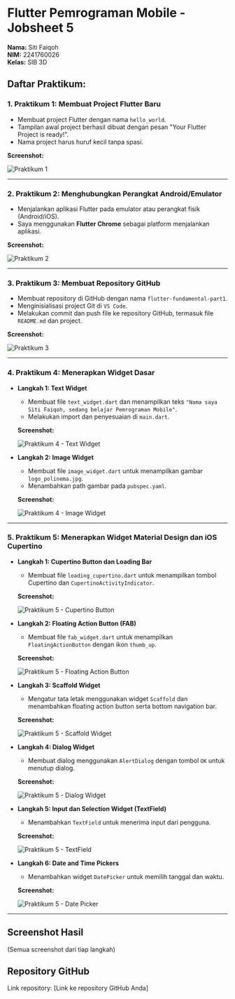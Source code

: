 # Flutter Pemrograman Mobile - Jobsheet 5
**Nama:** Siti Faiqoh  
**NIM:** 2241760026  
**Kelas:** SIB 3D  

## Daftar Praktikum:

### 1. Praktikum 1: Membuat Project Flutter Baru
- Membuat project Flutter dengan nama `hello_world`.
- Tampilan awal project berhasil dibuat dengan pesan "Your Flutter Project is ready!".
- Nama project harus huruf kecil tanpa spasi.

**Screenshot:**

![Praktikum 1](images/praktikum1.png)

---

### 2. Praktikum 2: Menghubungkan Perangkat Android/Emulator
- Menjalankan aplikasi Flutter pada emulator atau perangkat fisik (Android/iOS).
- Saya menggunakan **Flutter Chrome** sebagai platform menjalankan aplikasi.

**Screenshot:**

![Praktikum 2](images/praktikum2.png)

---

### 3. Praktikum 3: Membuat Repository GitHub
- Membuat repository di GitHub dengan nama `flutter-fundamental-part1`.
- Menginisialisasi project Git di `VS Code`.
- Melakukan commit dan push file ke repository GitHub, termasuk file `README.md` dan project.

**Screenshot:**

![Praktikum 3](images/praktikum3.png)

---

### 4. Praktikum 4: Menerapkan Widget Dasar
- **Langkah 1: Text Widget**
    - Membuat file `text_widget.dart` dan menampilkan teks `"Nama saya Siti Faiqoh, sedang belajar Pemrograman Mobile"`.
    - Melakukan import dan penyesuaian di `main.dart`.

    **Screenshot:**

    ![Praktikum 4 - Text Widget](images/praktikum4_text.png)

- **Langkah 2: Image Widget**
    - Membuat file `image_widget.dart` untuk menampilkan gambar `logo_polinema.jpg`.
    - Menambahkan path gambar pada `pubspec.yaml`.

    **Screenshot:**

    ![Praktikum 4 - Image Widget](images/praktikum4_image.png)

---

### 5. Praktikum 5: Menerapkan Widget Material Design dan iOS Cupertino
- **Langkah 1: Cupertino Button dan Loading Bar**
    - Membuat file `loading_cupertino.dart` untuk menampilkan tombol Cupertino dan `CupertinoActivityIndicator`.

    **Screenshot:**

    ![Praktikum 5 - Cupertino Button](images/praktikum5_cupertino.png)

- **Langkah 2: Floating Action Button (FAB)**
    - Membuat file `fab_widget.dart` untuk menampilkan `FloatingActionButton` dengan ikon `thumb_up`.

    **Screenshot:**

    ![Praktikum 5 - Floating Action Button](images/praktikum5_fab.png)

- **Langkah 3: Scaffold Widget**
    - Mengatur tata letak menggunakan widget `Scaffold` dan menambahkan floating action button serta bottom navigation bar.

    **Screenshot:**

    ![Praktikum 5 - Scaffold Widget](images/praktikum5_scaffold.png)

- **Langkah 4: Dialog Widget**
    - Membuat dialog menggunakan `AlertDialog` dengan tombol `OK` untuk menutup dialog.

    **Screenshot:**

    ![Praktikum 5 - Dialog Widget](images/praktikum5_dialog.png)

- **Langkah 5: Input dan Selection Widget (TextField)**
    - Menambahkan `TextField` untuk menerima input dari pengguna.

    **Screenshot:**

    ![Praktikum 5 - TextField](images/praktikum5_textfield.png)

- **Langkah 6: Date and Time Pickers**
    - Menambahkan widget `DatePicker` untuk memilih tanggal dan waktu.

    **Screenshot:**

    ![Praktikum 5 - Date Picker](images/praktikum5_datepicker.png)

---

## Screenshot Hasil
(Semua screenshot dari tiap langkah)

## Repository GitHub
Link repository: [Link ke repository GitHub Anda]
